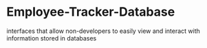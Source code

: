 # Employee-Tracker-Database
 interfaces that allow non-developers to easily view and interact with information stored in databases
